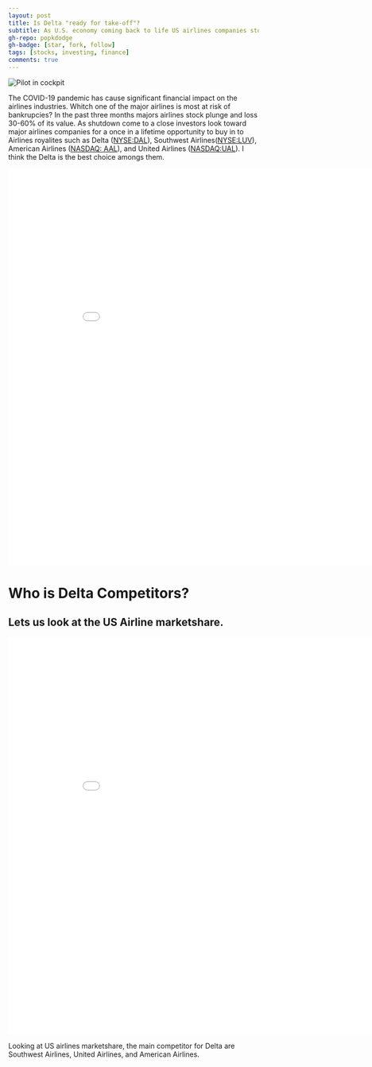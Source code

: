 ```yaml
---
layout: post
title: Is Delta "ready for take-off"?
subtitle: As U.S. economy coming back to life US airlines companies stock look like a once in a lifetime opportunity for investors.
gh-repo: popkdodge
gh-badge: [star, fork, follow]
tags: [stocks, investing, finance]
comments: true
---
```


![Pilot in  cockpit](https://api.time.com/wp-content/uploads/2019/02/airline-pilot-language.jpg?w=800&quality=85)

The COVID-19 pandemic has cause significant financial impact on the airlines industries. Whitch one of the major airlines is most at risk of bankrupcies?  In the past three months majors airlines stock plunge and loss 30-60% of its value. As shutdown come to a close investors look toward major airlines companies for a once in a lifetime opportunity to buy in to Airlines royalites such as Delta ([NYSE:DAL](https://finance.yahoo.com/quote/DAL/)), Southwest Airlines([NYSE:LUV](https://finance.yahoo.com/quote/LUV/)), American Airlines ([NASDAQ: AAL](https://finance.yahoo.com/quote/AAL/)), and United Airlines ([NASDAQ:UAL](https://finance.yahoo.com/quote/UAL/)).  I think the Delta is the best choice amongs them.

<iframe width="900" height="800" frameborder="0" scrolling="no" src="//plotly.com/~popkdodge/1.embed"></iframe>

# Who is Delta Competitors?
## Lets us look at the US Airline marketshare.

<iframe width="900" height="800" frameborder="0" scrolling="no" src="//plotly.com/~popkdodge/8.embed"></iframe>

Looking at US airlines marketshare, the main competitor for Delta are Southwest Airlines, United Airlines, and American Airlines.



